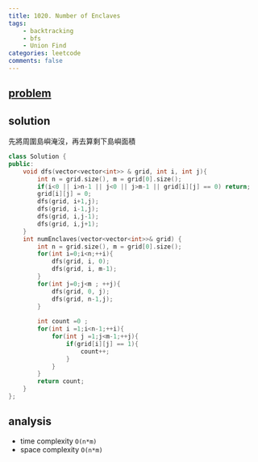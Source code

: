 ```yaml
---
title: 1020. Number of Enclaves
tags:  
    - backtracking
    - bfs
    - Union Find
categories: leetcode
comments: false
---
```


## [problem](https://leetcode.com/problems/number-of-enclaves/)

## solution
先將周圍島嶼淹沒，再去算剩下島嶼面積

```c++
class Solution {
public:
    void dfs(vector<vector<int>> & grid, int i, int j){
        int n = grid.size(), m = grid[0].size();
        if(i<0 || i>n-1 || j<0 || j>m-1 || grid[i][j] == 0) return;
        grid[i][j] = 0;
        dfs(grid, i+1,j);
        dfs(grid, i-1,j);
        dfs(grid, i,j-1);
        dfs(grid, i,j+1);
    }
    int numEnclaves(vector<vector<int>>& grid) {
        int n = grid.size(), m = grid[0].size();
        for(int i=0;i<n;++i){
            dfs(grid, i, 0);
            dfs(grid, i, m-1);
        }
        for(int j=0;j<m ; ++j){
            dfs(grid, 0, j);
            dfs(grid, n-1,j);
        }
        
        int count =0 ;
        for(int i =1;i<n-1;++i){
            for(int j =1;j<m-1;++j){
                if(grid[i][j] == 1){
                    count++;
                }
            }
        }
        return count;
    }
};
```
## analysis
- time complexity `O(n*m)`
- space complexity `O(n*m)`
